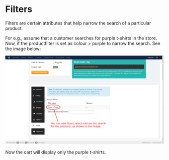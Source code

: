 # Filters

Filters are certain attributes that help narrow the search of a particular product.

For e.g., assume that a customer searches for purple t-shirts in the store. Now, if the productfilter is set as colour > purple to narrow the search. See the image below:

![Simple Product Filters](product_simple_filters.png)

Now the cart will display only the purple t-shirts.